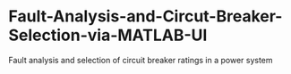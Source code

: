 # Fault-Analysis-and-Circut-Breaker-Selection-via-MATLAB-UI
Fault analysis and selection of circuit breaker ratings in a power system

